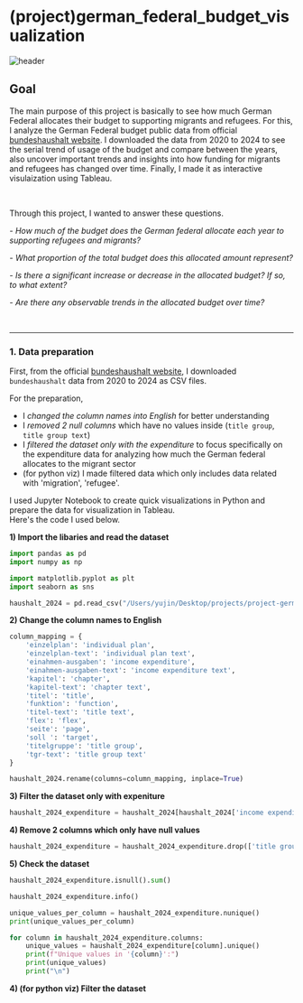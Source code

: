 # (project)german_federal_budget_visualization

![header](https://capsule-render.vercel.app/api?type=venom&color=0:418FDE,100:0033A0&height=200&text=project%20migration&stroke=0033A0)


## Goal
The main purpose of this project is basically to see how much German Federal allocates their budget to supporting migrants and refugees. For this, I analyze the German Federal budget public data from official [bundeshaushalt website](https://www.bundeshaushalt.de/DE/Download-Portal/download-portal.html). I downloaded the data from 2020 to 2024 to see the serial trend of usage of the budget and compare between the years, also uncover important trends and insights into how funding for migrants and refugees has changed over time. Finally, I made it as interactive visulaization using Tableau.

&nbsp; 

Through this project, I wanted to answer these questions.

*- How much of the budget does the German federal allocate each year to supporting refugees and migrants?*

*- What proportion of the total budget does this allocated amount represent?*

*- Is there a significant increase or decrease in the allocated budget? If so, to what extent?*

*- Are there any observable trends in the allocated budget over time?*

&nbsp; 
&nbsp; 
&nbsp; 

----
### 1. Data preparation

First, from the official [bundeshaushalt website](https://www.bundeshaushalt.de/DE/Download-Portal/download-portal.html), I downloaded `bundeshaushalt` data from 2020 to 2024 as CSV files.

For the preparation,
* I _changed the column names into English_ for better understanding
* I _removed 2 null columns_ which have no values inside (`title group`, `title group text`)
* I _filtered the dataset only with the expenditure_ to focus specifically on the expenditure data for analyzing how much the German federal allocates to the migrant sector
* (for python viz) I made filtered data which only includes data related with 'migration', 'refugee'. 

I used Jupyter Notebook to create quick visualizations in Python and prepare the data for visualization in Tableau.<br />
Here's the code I used below. 

**1) Import the libaries and read the dataset**
```.py
import pandas as pd
import numpy as np

import matplotlib.pyplot as plt
import seaborn as sns
```
```.py
haushalt_2024 = pd.read_csv("/Users/yujin/Desktop/projects/project-german_federal_budget_viz/dataset/HH_2024.csv", delimiter=';', on_bad_lines='skip')
```

**2) Change the column names to English**
```.py
column_mapping = {
    'einzelplan': 'individual plan',
    'einzelplan-text': 'individual plan text',
    'einahmen-ausgaben': 'income expenditure',
    'einahmen-ausgaben-text': 'income expenditure text',
    'kapitel': 'chapter',
    'kapitel-text': 'chapter text',
    'titel': 'title',
    'funktion': 'function',
    'titel-text': 'title text',
    'flex': 'flex',
    'seite': 'page',
    'soll ': 'target',
    'titelgruppe': 'title group',
    'tgr-text': 'title group text'
}

haushalt_2024.rename(columns=column_mapping, inplace=True)
```
**3) Filter the dataset only with expeniture**
```.py
haushalt_2024_expenditure = haushalt_2024[haushalt_2024['income expenditure'] == 'E']
```
**4) Remove 2 columns which only have null values**
```.py
haushalt_2024_expenditure = haushalt_2024_expenditure.drop(['title group', 'title group text'], axis=1)
```
**5) Check the dataset**
```.py
haushalt_2024_expenditure.isnull().sum()
```
```.py
haushalt_2024_expenditure.info()
```
```.py
unique_values_per_column = haushalt_2024_expenditure.nunique()
print(unique_values_per_column)
```
```.py
for column in haushalt_2024_expenditure.columns:
    unique_values = haushalt_2024_expenditure[column].unique()
    print(f"Unique values in '{column}':")
    print(unique_values)
    print("\n")
```
**4) (for python viz) Filter the dataset**
